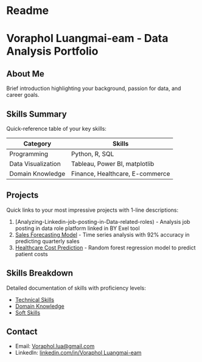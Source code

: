 # Readme
# Voraphol Luangmai-eam - Data Analysis Portfolio

## About Me
Brief introduction highlighting your background, passion for data, and career goals.

## Skills Summary
Quick-reference table of your key skills:

| Category | Skills |
|----------|--------|
| Programming | Python, R, SQL |
| Data Visualization | Tableau, Power BI, matplotlib|
| Domain Knowledge | Finance, Healthcare, E-commerce |

## Projects
Quick links to your most impressive projects with 1-line descriptions:

1. [Analyzing-Linkedin-job-posting-in-Data-related-roles) - Analysis job posting in data role platform linked in BY Exel tool 
2. [Sales Forecasting Model](./projects/sales-forecasting/) - Time series analysis with 92% accuracy in predicting quarterly sales
3. [Healthcare Cost Prediction](./projects/healthcare-costs/) - Random forest regression model to predict patient costs

## Skills Breakdown
Detailed documentation of skills with proficiency levels:

- [Technical Skills](./skills/technical-skills.md)
- [Domain Knowledge](./skills/domain-knowledge.md)
- [Soft Skills](./skills/soft-skills.md)

## Contact
- Email: Voraphol.lua@gmail.com
- LinkedIn: [linkedin.com/in/Voraphol Luangmai-eam]([https://linkedin.com/in/johndoe](https://www.linkedin.com/in/voraphol-luangmai-eam-32a8a92b2/))
